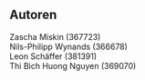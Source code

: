 ## Autoren
   Zascha Miskin (367723)  
   Nils-Philipp Wynands (366678)  
   Leon Schäffer (381391)  
   Thi Bich Huong Nguyen (369070)